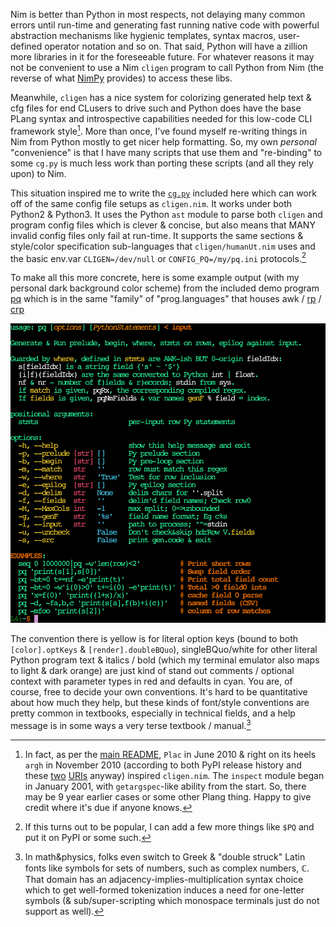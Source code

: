 Nim is better than Python in most respects, not delaying many common errors
until run-time and generating fast running native code with powerful abstraction
mechanisms like hygienic templates, syntax macros, user-defined operator
notation and so on.  That said, Python will have a zillion more libraries in it
for the foreseeable future.  For whatever reasons it may not be convenient to
use a Nim `cligen` program to call Python from Nim (the reverse of what
[NimPy](https://github.com/yglukhov/nimpy) provides) to access these libs.

Meanwhile, `cligen` has a nice system for colorizing generated help text & cfg
files for end CLusers to drive such and Python does have the base PLang syntax
and introspective capabilities needed for this low-code CLI framework style[^1].
More than once, I've found myself re-writing things in Nim from Python mostly to
get nicer help formatting.  So, my own _personal_ "convenience" is that I have
many scripts that use them and "re-binding" to some `cg.py` is much less work
than porting these scripts (and all they rely upon) to Nim.

This situation inspired me to write the [`cg.py`](cg.py) included here which can
work off of the same config file setups as `cligen.nim`.  It works under both
Python2 & Python3.  It uses the Python `ast` module to parse both `cligen` and
program config files which is clever & concise, but also means that MANY invalid
config files only fail at run-time.  It supports the same sections & style/color
specification sub-languages that `cligen/humanUt.nim` uses and the basic env.var
`CLIGEN=/dev/null` or `CONFIG_PQ=/my/pq.ini` protocols.[^2]

To make all this more concrete, here is some example output (with my personal
dark background color scheme) from the included demo program [pq](pq) which is
in the same "family" of "prog.languages" that houses awk /
[rp](https://github.com/c-blake/bu/blob/main/doc/rp.md) /
[crp](https://github.com/c-blake/bu/blob/main/doc/crp.md)

![pqCgPyDemo](pqCgPyDemo.png)

The convention there is yellow is for literal option keys (bound to both
`[color].optKeys` & `[render].doubleBQuo`), singleBQuo/white for other literal
Python program text & italics / bold (which my terminal emulator also maps to
light & dark orange) are just kind of stand out comments / optional context with
parameter types in red and defaults in cyan.  You are, of course, free to decide
your own conventions.  It's hard to be quantitative about how much they help,
but these kinds of font/style conventions are pretty common in textbooks,
especially in technical fields, and a help message is in some ways a very terse
textbook / manual.[^3]

[^1]: In fact, as per the [main README](../README.md), `Plac` in June 2010 &
right on its heels `argh` in November 2010 (according to both PyPI release
history and these
[two](https://www.thecodingforums.com/threads/plac-the-easiest-command-line-arguments-parser-in-the-world.724602/)
[URIs](https://www.reddit.com/r/Python/comments/e5nag/argh_a_simple_argparse_wrapper_that_doesnt_make/)
anyway) inspired `cligen.nim`.  The `inspect` module began in January 2001, with
`getargspec`-like ability from the start.  So, there may be 9 year earlier cases
or some other Plang thing.  Happy to give credit where it's due if anyone knows.

[^2]: If this turns out to be popular, I can add a few more things like `$PQ`
and put it on PyPI or some such.

[^3]: In math&physics, folks even switch to Greek & "double struck" Latin fonts
like symbols for sets of numbers, such as complex numbers, ℂ.  That domain has
an adjacency-implies-multiplication syntax choice which to get well-formed
tokenization induces a need for one-letter symbols (& sub/super-scripting which
monospace terminals just do not support as well).
